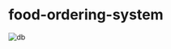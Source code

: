 # food-ordering-system
![db](https://github.com/DeepPurpleTest/food-ordering-system/assets/110846449/10c2ae46-46f0-4c5f-a81f-654ddd2c8d8a)
